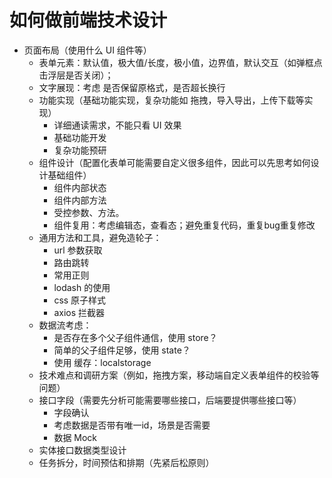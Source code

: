 # 如何做前端技术设计

- 页面布局（使用什么 UI 组件等）
    - 表单元素：默认值，极大值/长度，极小值，边界值，默认交互（如弹框点击浮层是否关闭）；
    - 文字展现：考虑 是否保留原格式，是否超长换行
  - 功能实现（基础功能实现，复杂功能如 拖拽，导入导出，上传下载等实现）
    - 详细通读需求，不能只看 UI 效果
    - 基础功能开发
    - 复杂功能预研
  - 组件设计（配置化表单可能需要自定义很多组件，因此可以先思考如何设计基础组件）
    - 组件内部状态
    - 组件内部方法
    - 受控参数、方法。
    - 组件复用：考虑编辑态，查看态；避免重复代码，重复bug重复修改
  - 通用方法和工具，避免造轮子：
    - url 参数获取
    - 路由跳转
    - 常用正则
    - lodash 的使用
    - css 原子样式
    - axios 拦截器
  - 数据流考虑：
    - 是否存在多个父子组件通信，使用 store？
    - 简单的父子组件足够，使用 state？
    - 使用 缓存：localstorage
  - 技术难点和调研方案（例如，拖拽方案，移动端自定义表单组件的校验等问题）
  - 接口字段（需要先分析可能需要哪些接口，后端要提供哪些接口等）
    - 字段确认
    - 考虑数据是否带有唯一id，场景是否需要
    - 数据 Mock
  - 实体接口数据类型设计
  - 任务拆分，时间预估和排期（先紧后松原则）